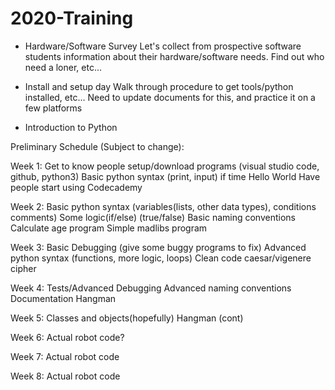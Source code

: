# 2020-Training
* Hardware/Software Survey
	Let's collect from prospective software students information
about their hardware/software needs.  Find out who need a loner, etc...

* Install and setup day
        Walk through procedure to get tools/python installed, etc...
Need to update documents for this, and practice it on a few platforms

* Introduction to Python

Preliminary Schedule (Subject to change):

Week 1:
Get to know people
setup/download programs (visual studio code, github, python3)
Basic python syntax (print, input) if time
Hello World
Have people start using Codecademy

Week 2:
Basic python syntax (variables(lists, other data types), conditions comments) 
Some logic(if/else) (true/false) 
Basic naming conventions
Calculate age program
Simple madlibs program

Week 3:
Basic Debugging (give some buggy programs to fix)
Advanced python syntax (functions, more logic, loops) 
Clean code
caesar/vigenere cipher

Week 4:
Tests/Advanced Debugging
Advanced naming conventions
Documentation
Hangman

Week 5:
Classes and objects(hopefully)
Hangman (cont)

Week 6:
Actual robot code?

Week 7:
Actual robot code

Week 8:
Actual robot code
